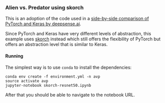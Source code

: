 ### Alien vs. Predator using skorch

This is an adoption of the code used in a [side-by-side comparison of PyTorch and Keras by deepsense.ai](https://deepsense.ai/keras-vs-pytorch-avp-transfer-learning/).

Since PyTorch and Keras have very different levels of abstraction,
this example uses [skorch](https://github.com/dnouri/skorch)
instead which still offers the flexibility of PyTorch but offers
an abstraction level that is similar to Keras.

#### Running

The simplest way is to use `conda` to install the dependencies:

    conda env create -f environment.yml -n avp
    source activate avp
    jupyter-notebook skorch-resnet50.ipynb

After that you should be able to navigate to the notebook URL.
